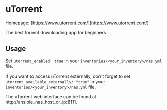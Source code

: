 
# uTorrent

Homepage: [https://www.utorrent.com/](https://www.utorrent.com/)

The best torrent downloading app for beginners

## Usage

Set `utorrent_enabled: true` in your `inventories/<your_inventory>/nas.yml` file.

If you want to access uTorrent externally, don't forget to set `utorrent_available_externally: "true"` in your `inventories/<your_inventory>/nas.yml` file.

The uTorrent web interface can be found at http://ansible_nas_host_or_ip:8111.
